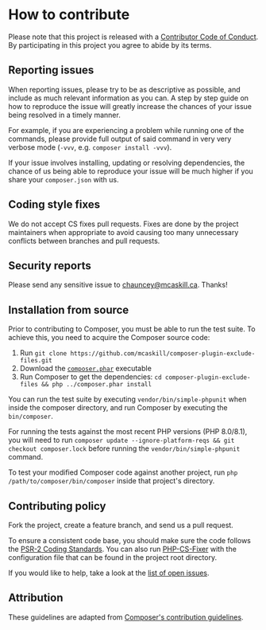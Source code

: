# How to contribute

Please note that this project is released with a
[Contributor Code of Conduct][CODE_OF_CONDUCT].
By participating in this project you agree to abide by its terms.

## Reporting issues

When reporting issues, please try to be as descriptive as possible, and include
as much relevant information as you can. A step by step guide on how to
reproduce the issue will greatly increase the chances of your issue being
resolved in a timely manner.

For example, if you are experiencing a problem while running one of the
commands, please provide full output of said command in very very verbose mode
(`-vvv`, e.g. `composer install -vvv`).

If your issue involves installing, updating or resolving dependencies, the
chance of us being able to reproduce your issue will be much higher if you
share your `composer.json` with us.

## Coding style fixes

We do not accept CS fixes pull requests. Fixes are done by the project
maintainers when appropriate to avoid causing too many unnecessary conflicts
between branches and pull requests.

## Security reports

Please send any sensitive issue to [chauncey@mcaskill.ca](mailto:chauncey@mcaskill.ca).
Thanks!

## Installation from source

Prior to contributing to Composer, you must be able to run the test suite.
To achieve this, you need to acquire the Composer source code:

1. Run `git clone https://github.com/mcaskill/composer-plugin-exclude-files.git`
2. Download the [`composer.phar`](https://getcomposer.org/composer.phar) executable
3. Run Composer to get the dependencies: `cd composer-plugin-exclude-files && php ../composer.phar install`

You can run the test suite by executing `vendor/bin/simple-phpunit` when inside the
composer directory, and run Composer by executing the `bin/composer`.

For running the tests against the most recent PHP versions (PHP 8.0/8.1), you will
need to run `composer update --ignore-platform-reqs && git checkout composer.lock`  before running 
the `vendor/bin/simple-phpunit` command.

To test your modified Composer code against another project, run
`php /path/to/composer/bin/composer` inside that project's directory.

## Contributing policy

Fork the project, create a feature branch, and send us a pull request.

To ensure a consistent code base, you should make sure the code follows
the [PSR-2 Coding Standards][PSR-2]. You can also run [PHP-CS-Fixer] with
the configuration file that can be found in the project root directory.

If you would like to help, take a look at the [list of open issues][issues].

## Attribution

These guidelines are adapted from
[Composer's contribution guidelines][Composer-CONTRIBUTING].

[CODE_OF_CONDUCT]:       https://github.com/mcaskill/composer-plugin-exclude-files/blob/main/CODE_OF_CONDUCT.md
[Composer-CONTRIBUTING]: https://github.com/composer/composer/blob/2.3.2/.github/CONTRIBUTING.md
[issues]:                https://github.com/mcaskill/composer-plugin-exclude-files/issues
[PSR-2]:                 https://github.com/php-fig/fig-standards/blob/master/accepted/PSR-2-coding-style-guide.md
[PHP-CS-Fixer]:          https://github.com/FriendsOfPHP/PHP-CS-Fixer
[PHPUnit]:               https://github.com/sebastianbergmann/phpunit
